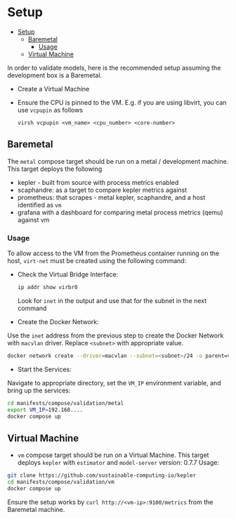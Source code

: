 # Setup

<!--toc:start-->
- [Setup](#setup)
  - [Baremetal](#baremetal)
    - [Usage](#usage)
  - [Virtual Machine](#virtual-machine)
<!--toc:end-->

In order to validate models, here is the recommended setup assuming the
development box is a Baremetal.

- Create a Virtual Machine

- Ensure the CPU is pinned to the VM. E.g. if you are using libvirt, you can
   use `vcpupin` as follows

   ```text
   virsh vcpupin <vm_name> <cpu_number> <core-number>
   ```

## Baremetal

The `metal` compose target should be run on a metal / development machine. This
target deploys the following

- kepler - built from source with process metrics enabled
- scaphandre: as a target to compare kepler metrics against
- prometheus: that scrapes - metal kepler, scaphandre, and a host identified as
  `vm`
- grafana with a dashboard for comparing metal process metrics (qemu) against vm

### Usage

To allow access to the VM from the Prometheus container running on the host, `virt-net` must be created using the following command:

- Check the Virtual Bridge Interface:

   ```sh
   ip addr show virbr0
   ```

   Look for `inet` in the output and use that for the subnet in the next command

- Create the Docker Network:

Use the `inet` address from the previous step to create the Docker Network with `macvlan` driver. Replace `<subnet>` with appropriate value.

```sh
docker network create --driver=macvlan --subnet=<subnet>/24 -o parent=virbr0 virt-net
```

- Start the Services:

Navigate to appropriate directory, set the `VM_IP` environment variable, and bring up the services:

```sh
cd manifests/compose/validation/metal
export VM_IP=192.168....
docker compose up
```

## Virtual Machine

- `vm` compose target should be run on a Virtual Machine. This target deploys
   `kepler` with `estimator` and `model-server` version: 0.7.7 Usage:

```sh
git clone https://github.com/sustainable-computing-io/kepler
cd manifests/compose/validation/vm
docker compose up
```

Ensure the setup works by `curl http://<vm-ip>:9100/metrics` from the Baremetal
machine.
